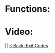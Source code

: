 # Functions:

# Video:

|| [< Back: Exit Codes](https://sxcdennis.github.io/basic-shell-scripting/Exit%20codes "Exit Codes")
